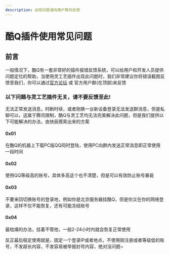 ```yaml
---
description: 出现问题请向用户群内反馈
---
```


# 酷Q插件使用常见问题

## 前言

一般情况下，酷Q有一套非常好的插件报错反馈系统，可以给用户和开发人员提供问题定位的帮助，当使用灵工艺插件出现此问题时，我们非常建议你将错误截图反馈至我们，你可以通过[官方论坛](https://nullcraft.org/forums/issue/) 或 官方用户群(在顶部)来反馈

### 以下问题与灵工艺插件无关，请不要反馈至此!

无法正常发送消息，时断时续，或者刚换一台新设备登录无法发送群消息，但是私聊可以，这属于腾讯限制，酷Q与灵工艺均无法完美解决此问题，但是我们提供以下可能解决的办法，由快辰摸索出来的方案

#### 0x01

在酷Q的机器上下载PC版QQ同时登陆，使用PC向群内发送正常消息即正常使用一段时间

#### 0x02

使用QQ等级高的账号，具体多高这个也不清楚，但是可以有效防止账号暴毙

#### 0x03

不要来回切换账号的登录地，例如你是北京服务器挂酷Q，但是你又在你的网络登录，这样不仅不能恢复，还有可能冻结账号

#### 0x04

最枯燥的办法，挂着不管他，一般2-24小时内就会恢复正常使用

反正最后稳定使用就是，固定一个登录IP或者地点，不使用刚注册或者等级低的账号，不发超长内容，不发容易被举报封号内容，绝对没问题\~
